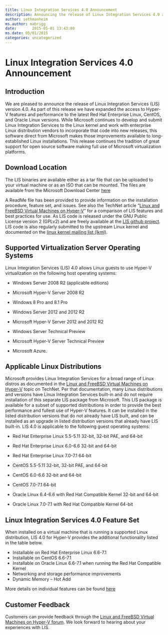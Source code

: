 ```yaml
---
title: Linux Integration Services 4.0 Announcement
description: Announcing the release of Linux Integration Services 4.0 and expanded access to Hyper-V virtual machine features.
author: sethmanheim
ms.author: mabrigg
date:       2015-05-01 13:43:00
ms.date: 05/01/2015
categories: uncategorized
---
```

# Linux Integration Services 4.0 Announcement

## Introduction

We are pleased to announce the release of Linux Integration Services (LIS) version 4.0. As part of this release we have expanded the access to Hyper-V features and performance to the latest Red Hat Enterprise Linux, CentOS, and Oracle Linux versions. While Microsoft continues to develop and submit Linux Integration Services to the Linux kernel and work with enterprise Linux distribution vendors to incorporate that code into new releases, this software direct from Microsoft makes those improvements available to long-established Linux installations. This release continues the tradition of great support for open source software making full use of Microsoft virtualization platforms.

## Download Location

The LIS binaries are available either as a tar file that can be uploaded to your virtual machine or as an ISO that can be mounted. The files are available from the Microsoft Download Center [here](https://www.microsoft.com/download)
  
A ReadMe file has been provided to provide information on the installation procedure, feature set, and issues.  See also the TechNet article “[Linux and FreeBSD Virtual Machines on Hyper-V](/windows-server/virtualization/hyper-v/Supported-Linux-and-FreeBSD-virtual-machines-for-Hyper-V-on-Windows)” for a comparison of LIS features and best practices for use. As LIS code is released under the GNU Public License version 2 (GPLv2) and are freely available at the [LIS github project](https://github.com/LIS). LIS code is also regularly submitted to the upstream Linux kernel and documented on the [linux kernel mailing list (lkml)](https://lkml.org/).

## Supported Virtualization Server Operating Systems

Linux Integration Services (LIS) 4.0 allows Linux guests to use Hyper-V virtualization on the following host operating systems:

  * Windows Server 2008 R2 (applicable editions)

  * Microsoft Hyper-V Server 2008 R2

  * Windows 8 Pro and 8.1 Pro

  * Windows Server 2012 and 2012 R2

  * Microsoft Hyper-V Server 2012 and 2012 R2

  * Windows Server Technical Preview

  * Microsoft Hyper-V Server Technical Preview

  * Microsoft Azure.




## Applicable Linux Distributions

Microsoft provides Linux Integration Services for a broad range of Linux distros as documented in the [Linux and FreeBSD Virtual Machines on Hyper-V](/windows-server/virtualization/hyper-v/Supported-Linux-and-FreeBSD-virtual-machines-for-Hyper-V-on-Windows) topic on TechNet. Per that documentation, many Linux distributions and versions have Linux Integration Services built-in and do not require installation of this separate LIS package from Microsoft. This LIS package is available for a subset of supported distributions in order to provide the best performance and fullest use of Hyper-V features. It can be installed in the listed distribution versions that do not already have LIS built, and can be installed as an upgrade in listed distribution versions that already have LIS built-in. LIS 4.0 is applicable to the following guest operating systems:

  * Red Hat Enterprise Linux 5.5-5.11 32-bit, 32-bit PAE, and 64-bit

  * Red Hat Enterprise Linux 6.0-6.6 32-bit and 64-bit

  * Red Hat Enterprise Linux 7.0-7.1 64-bit

  * CentOS 5.5-5.11 32-bit, 32-bit PAE, and 64-bit

  * CentOS 6.0-6.6 32-bit and 64-bit

  * CentOS 7.0-7.1 64-bit

  * Oracle Linux 6.4-6.6 with Red Hat Compatible Kernel 32-bit and 64-bit

  * Oracle Linux 7.0-7.1 with Red Hat Compatible Kernel 64-bit




## Linux Integration Services 4.0 Feature Set

When installed on a virtual machine that is running a supported Linux distribution, LIS 4.0 for Hyper-V provides the additional functionality listed in the table below. 

* Installable on Red Hat Enterprise Linux 6.6-7.1
* Installable on CentOS 6.6-7.1
* Installable on Oracle Linux 6.6-7.1 when running the Red Hat Compatible Kernel
* Networking and storage performance improvements
* Dynamic Memory – Hot Add



More details on individual features can be found [here](/windows-server/virtualization/hyper-v/Feature-Descriptions-for-Linux-and-FreeBSD-virtual-machines-on-Hyper-V)

## Customer Feedback

Customers can provide feedback through the [Linux and FreeBSD Virtual Machines on Hyper-V forum](https://social.technet.microsoft.com/Forums/windowsserver/en-us/home?forum=linuxintegrationservices). We look forward to hearing about your experiences with LIS.
